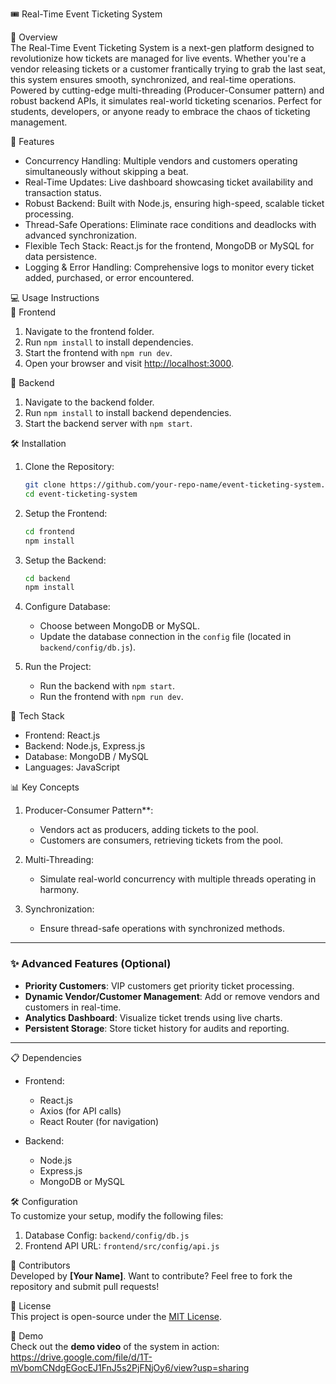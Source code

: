 🎟️ Real-Time Event Ticketing System  

🚀 Overview  
The Real-Time Event Ticketing System is a next-gen platform designed to revolutionize how tickets are managed for live events. Whether you're a vendor releasing tickets or a customer frantically trying to grab the last seat, this system ensures smooth, synchronized, and real-time operations. Powered by cutting-edge multi-threading (Producer-Consumer pattern) and robust backend APIs, it simulates real-world ticketing scenarios. Perfect for students, developers, or anyone ready to embrace the chaos of ticketing management.  

🔧 Features  
- Concurrency Handling: Multiple vendors and customers operating simultaneously without skipping a beat.  
- Real-Time Updates: Live dashboard showcasing ticket availability and transaction status.  
- Robust Backend: Built with Node.js, ensuring high-speed, scalable ticket processing.  
- Thread-Safe Operations: Eliminate race conditions and deadlocks with advanced synchronization.  
- Flexible Tech Stack: React.js for the frontend, MongoDB or MySQL for data persistence.  
- Logging & Error Handling: Comprehensive logs to monitor every ticket added, purchased, or error encountered.  

💻 Usage Instructions  
🔹 Frontend  
1. Navigate to the frontend folder.  
2. Run `npm install` to install dependencies.  
3. Start the frontend with `npm run dev`.  
4. Open your browser and visit [http://localhost:3000](http://localhost:3000).  

🔹 Backend  
1. Navigate to the backend folder.  
2. Run `npm install` to install backend dependencies.  
3. Start the backend server with `npm start`.  

🛠️ Installation  
1. Clone the Repository:  
   ```bash  
   git clone https://github.com/your-repo-name/event-ticketing-system.git  
   cd event-ticketing-system  
   ```  

2. Setup the Frontend:  
   ```bash  
   cd frontend  
   npm install  
   ```  

3. Setup the Backend:  
   ```bash  
   cd backend  
   npm install  
   ```  

4. Configure Database:  
   - Choose between MongoDB or MySQL.  
   - Update the database connection in the `config` file (located in `backend/config/db.js`).  

5. Run the Project:  
   - Run the backend with `npm start`.  
   - Run the frontend with `npm run dev`.  

🎨 Tech Stack  
- Frontend: React.js  
- Backend: Node.js, Express.js  
- Database: MongoDB / MySQL  
- Languages: JavaScript  

📊 Key Concepts  
1. Producer-Consumer Pattern**:  
   - Vendors act as producers, adding tickets to the pool.  
   - Customers are consumers, retrieving tickets from the pool.  

2. Multi-Threading:  
   - Simulate real-world concurrency with multiple threads operating in harmony.  

3. Synchronization:  
   - Ensure thread-safe operations with synchronized methods.  

---

### ✨ Advanced Features (Optional)  
- **Priority Customers**: VIP customers get priority ticket processing.  
- **Dynamic Vendor/Customer Management**: Add or remove vendors and customers in real-time.  
- **Analytics Dashboard**: Visualize ticket trends using live charts.  
- **Persistent Storage**: Store ticket history for audits and reporting.  

---

📋 Dependencies  
- Frontend:  
  - React.js  
  - Axios (for API calls)  
  - React Router (for navigation)  

- Backend:  
  - Node.js  
  - Express.js  
  - MongoDB or MySQL  

🛠️ Configuration  
To customize your setup, modify the following files:  
1. Database Config: `backend/config/db.js`  
2. Frontend API URL: `frontend/src/config/api.js`  

🤝 Contributors  
Developed by **[Your Name]**. Want to contribute? Feel free to fork the repository and submit pull requests!  

📜 License  
This project is open-source under the [MIT License](LICENSE).  

🎥 Demo  
Check out the **demo video** of the system in action: https://drive.google.com/file/d/1T-mVbomCNdgEGocEJ1FnJ5s2PjFNjOy6/view?usp=sharing
 
